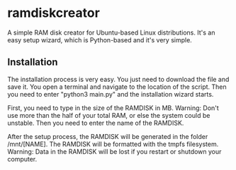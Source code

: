 # ramdiskcreator
 A simple RAM disk creator for Ubuntu-based Linux distributions. It's an easy setup wizard, which is Python-based and it's very simple.

 ## Installation
 The installation process is very easy. You just need to download the file and save it. You open a terminal and navigate to the location of the script.
 Then you need to enter "python3 main.py" and the installation wizard starts.

 First, you need to type in the size of the RAMDISK in MB. Warning: Don't use more than the half of your total RAM, or else the system could be unstable.
 Then you need to enter the name of the RAMDISK.

 After the setup process, the RAMDISK will be generated in the folder /mnt/[NAME]. The RAMDISK will be formatted with the tmpfs filesystem. Warning: Data in the RAMDISK will be lost if you restart or shutdown your computer.
